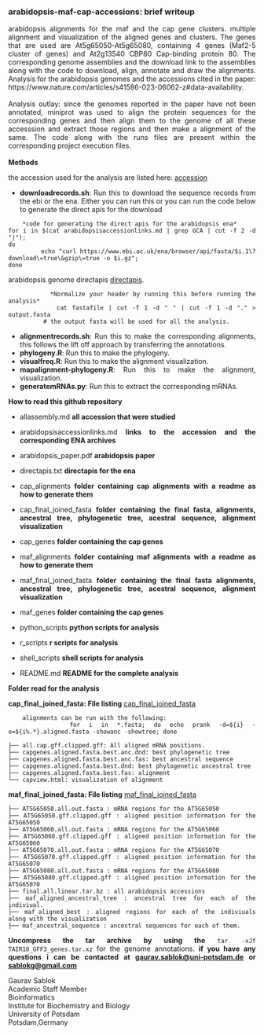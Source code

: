 ### arabidopsis-maf-cap-accessions: brief writeup
<div align = "justify"> arabidopsis alignments for the maf and the cap gene clusters. multiple alignment and visualization of the aligned genes and clusters. The genes that are used are At5g65050-At5g65080, containing 4 genes (Maf2-5 cluster of genes) and At2g13540 CBP80 Cap-binding protein 80. The corresponding genome assemblies and the download link to the assemblies along with the code to download, align, annotate and draw the alignments. Analysis for the arabidopsis genomes and the accessions cited in the paper: https://www.nature.com/articles/s41586-023-06062-z#data-availability. </div></br>

<div align = "justify"> Analysis outlay: since the genomes reported in the paper have not been annotated, miniprot was used to align the protein sequences for the corresponding genes and then align them to the genome of all these accesssion and extract those regions and then make a alignment of the same. The code along with the runs files are present within the corresponding project execution files.</div> </br>

<div align = "justify"><b>Methods</b></br>
   
the accession used for the analysis are listed here: [accession](https://github.com/sablokgaurav/arabidopsis_maf_cap_accessions/blob/main/arabidopsisaccessionlinks.md) 
- **downloadrecords.sh**: Run this to download the sequence records from the ebi or the ena. Either you can run this or you can run the code below to generate the direct apis for the download 
```
    *code for generating the direct apis for the arabidopsis ena*
for i in $(cat arabidopsisaccessionlinks.md | grep GCA | cut -f 2 -d "|");
do
         echo "curl https://www.ebi.ac.uk/ena/browser/api/fasta/$i.1\?download\=true\&gzip\=true -o $i.gz";
done
```
arabidopsis genome directapis [directapis](https://github.com/sablokgaurav/arabidopsis-maf-cap-accessions/blob/main/directapis.txt). 
```
          *Normalize your header by running this before running the analysis*
          cat fastafile | cut -f 1 -d " " | cut -f 1 -d "." > output.fasta
          # the output fasta will be used for all the analysis. 
```

- **alignmentrecords.sh**: Run this to make the corresponding alignments, this follows the lift off approach by transferring the annotations.
-  **phylogeny.R**: Run this to make the phylogeny.
- **visualfreq.R**: Run this to make the alignment visualization.
- **mapalignment-phylogeny.R**: Run this to make the alignment, visualization.
- **generatemRNAs.py**: Run this to extract the corresponding mRNAs.

**How to read this github repository** 

- allassembly.md **all accession that were studied** 
- arabidopsisaccessionlinks.md **links to the accession and the corresponding ENA archives** 
- arabidopsis_paper.pdf **arabidopsis paper**
- directapis.txt **directapis for the ena**
  
- cap_alignments **folder containing cap alignments with a readme as how to generate them** 
- cap_final_joined_fasta **folder containing the final fasta, alignments, ancestral tree, phylogenetic tree, acestral sequence, alignment visualization** 
- cap_genes **folder containing the cap genes** 

- maf_alignments **folder containing maf alignments with a readme as how to generate them** 
- maf_final_joined_fasta **folder containing the final fasta alignments, ancestral tree, phylogenetic tree, acestral sequence, alignment visualization** 
- maf_genes  **folder containing the cap genes**
  
- python_scripts **python scripts for analysis** 
- r_scripts **r scripts for analysis** 
- shell_scripts **shell scripts for analysis**
- README.md  **README for the complete analysis**

<p2><b>Folder read for the analysis</b></p2></br>

**cap_final_joined_fasta: File listing** [cap_final_joined_fasta](https://github.com/codeearn/arabidopsis-maf-cap-accessions/tree/main/cap_final_joined_fasta)
```
    alignments can be run with the following: 
       for i in *.fasta; do echo prank -d=${i} -o=${i%.*}.aligned.fasta -showanc -showtree; done
```
```
├── all.cap.gff.clipped.gff: All aligned mRNA positions. 
├── capgenes.aligned.fasta.best.anc.dnd: best phylogenetic tree 
├── capgenes.aligned.fasta.best.anc.fas: best ancestral sequence 
├── capgenes.aligned.fasta.best.dnd: best phylogenetic ancestral tree 
├── capgenes.aligned.fasta.best.fas: alignment 
└── capview.html: visualization of alignment
```

**maf_final_joined_fasta: File listing** [maf_final_joined_fasta](https://github.com/codeearn/arabidopsis-maf-cap-accessions/tree/main/maf_final_joined_fasta)
```
├── AT5G65050.all.out.fasta : mRNA regions for the AT5G65050
├── AT5G65050.gff.clipped.gff : aligned position information for the AT5G65050
├── AT5G65060.all.out.fasta : mRNA regions for the AT5G65060
├── AT5G65060.gff.clipped.gff : aligned position information for the AT5G65060
├── AT5G65070.all.out.fasta : mRNA regions for the AT5G65070
├── AT5G65070.gff.clipped.gff : aligned position information for the AT5G65070
├── AT5G65080.all.out.fasta : mRNA regions for the AT5G65080
├── AT5G65080.gff.clipped.gff : aligned position information for the AT5G65070
├── final.all.linear.tar.bz : all arabidopsis accessions
├── maf_aligned_ancestral_tree : ancestral tree for each of the indiviual.
├── maf_aligned_best : aligned regions for each of the indiviuals along with the visualization
├── maf_ancestral_sequence : ancestral sequences for each of them.
```

**Uncompress the tar archive by using the** ``` tar -xJf TAIR10_GFF3_genes.tar.xz ``` for the genome annotations.
**if you have any questions i can be contacted at gaurav.sablok@uni-potsdam.de or sablokg@gmail.com**

Gaurav Sablok \
Academic Staff Member \
Bioinformatics \
Institute for Biochemistry and Biology \
University of Potsdam \
Potsdam,Germany 
